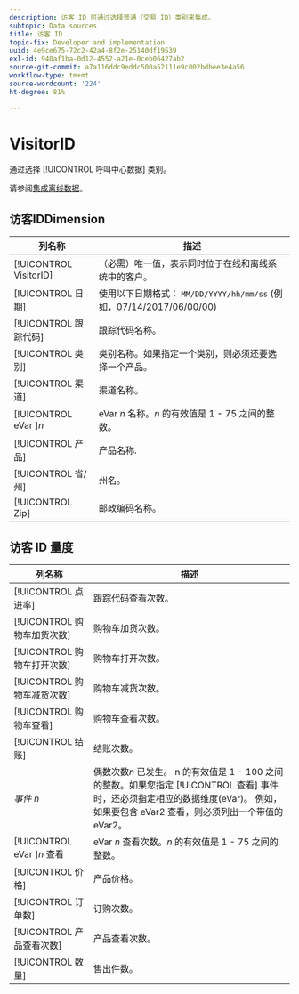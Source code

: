 ```yaml
---
description: 访客 ID 可通过选择普通（交易 ID）类别来集成。
subtopic: Data sources
title: 访客 ID
topic-fix: Developer and implementation
uuid: 4e9ce675-72c2-42a4-8f2e-25140df19539
exl-id: 940af1ba-0d12-4552-a21e-0ceb06427ab2
source-git-commit: a7a116ddc9eddc500a52111e9c002bdbee3e4a56
workflow-type: tm+mt
source-wordcount: '224'
ht-degree: 81%

---
```


# VisitorID

通过选择 [!UICONTROL 呼叫中心数据] 类别。

请参阅[集成离线数据](/help/import/c-data-sources/datasrc-integrating-offline-data.md)。

## 访客IDDimension

| 列名称 | 描述 |
|--- |--- |
| [!UICONTROL VisitorID] | （必需）唯一值，表示同时位于在线和离线系统中的客户。 |
| [!UICONTROL 日期] | 使用以下日期格式： `MM/DD/YYYY/hh/mm/ss` (例如，07/14/2017/06/00/00) |
| [!UICONTROL 跟踪代码] | 跟踪代码名称。 |
| [!UICONTROL 类别] | 类别名称。如果指定一个类别，则必须还要选择一个产品。 |
| [!UICONTROL 渠道] | 渠道名称。 |
| [!UICONTROL eVar ]*n* | eVar *n* 名称。*n* 的有效值是 1 - 75 之间的整数。 |
| [!UICONTROL 产品] | 产品名称. |
| [!UICONTROL 省/州] | 州名。 |
| [!UICONTROL Zip] | 邮政编码名称。 |

## 访客 ID 量度

| 列名称 | 描述 |
| --- | --- |
| [!UICONTROL 点进率] | 跟踪代码查看次数。 |
| [!UICONTROL 购物车加货次数] | 购物车加货次数。 |
| [!UICONTROL 购物车打开次数] | 购物车打开次数。 |
| [!UICONTROL 购物车减货次数] | 购物车减货次数。 |
| [!UICONTROL 购物车查看] | 购物车查看次数。 |
| [!UICONTROL 结账] | 结账次数。 |
| *事件 n* | 偶数次数&#x200B;*n* 已发生。 n 的有效值是 1 - 100 之间的整数。如果您指定 [!UICONTROL 查看] 事件时，还必须指定相应的数据维度(eVar)。 例如，如果要包含 eVar2 查看，则必须列出一个带值的 eVar2。 |
| [!UICONTROL eVar ]*n* 查看 | eVar *n* 查看次数。*n* 的有效值是 1 - 75 之间的整数。 |
| [!UICONTROL 价格] | 产品价格。 |
| [!UICONTROL 订单数] | 订购次数。 |
| [!UICONTROL 产品查看次数] | 产品查看次数。 |
| [!UICONTROL 数量] | 售出件数。 |
